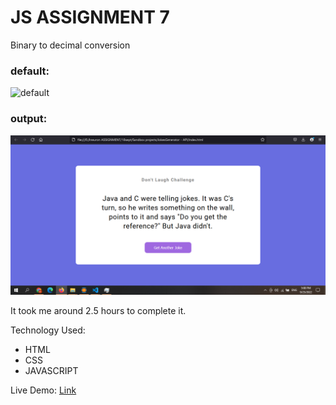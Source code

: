 # JS ASSIGNMENT 7

Binary to decimal conversion

### default:

![default](./default.png)

### output:

![thumbnail](./output.png)

It took me around 2.5 hours to complete it.

Technology Used:

- HTML
- CSS
- JAVASCRIPT

Live Demo: [Link](https://js-jokes-generator.netlify.app/)
